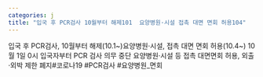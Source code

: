 ```yaml
---
categories: j
title: "입국 후 PCR검사 10월부터 해제101  요양병원·시설 접촉 대면 면회 허용104"
---
```

입국 후 PCR검사, 10월부터 해제(10.1~)요양병원·시설, 접촉 대면 면회 허용(10.4~) 10월 1일 0시 입국자부터 PCR 검사 의무 중단 요양병원·시설 등 접촉 대면면회 허용, 외출·외박 제한 폐지#코로나19 #PCR검사 #요양병원_면회